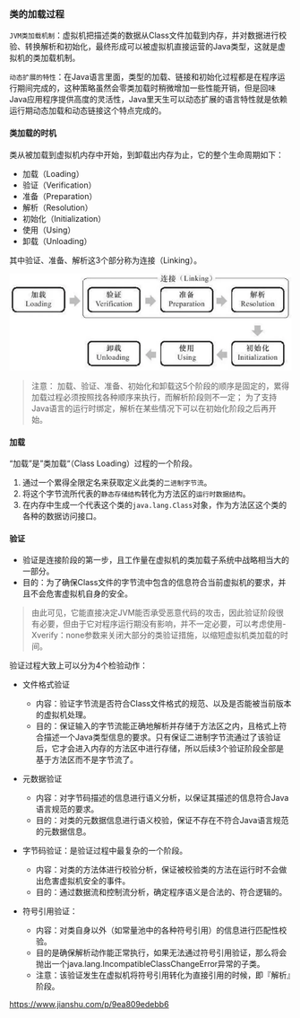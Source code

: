 ### 类的加载过程

``JVM类加载机制``：虚拟机把描述类的数据从Class文件加载到内存，并对数据进行校验、转换解析和初始化，最终形成可以被虚拟机直接运营的Java类型，这就是虚拟机的类加载机制。

``动态扩展的特性``：在Java语言里面，类型的加载、链接和初始化过程都是在程序运行期间完成的，这种策略虽然会零类加载时稍微增加一些性能开销，但是回味Java应用程序提供高度的灵活性，Java里天生可以动态扩展的语言特性就是依赖运行期动态加载和动态链接这个特点完成的。

#### 类加载的时机
类从被加载到虚拟机内存中开始，到卸载出内存为止，它的整个生命周期如下：
* 加载（Loading）
* 验证（Verification）
* 准备（Preparation）
* 解析（Resolution）
* 初始化（Initialization）
* 使用（Using）
* 卸载（Unloading）

其中验证、准备、解析这3个部分称为连接（Linking）。

![image](../img/jvm_class_load.webp)

> 注意：
> 加载、验证、准备、初始化和卸载这5个阶段的顺序是固定的，累得加载过程必须按照找各种顺序来执行，而解析阶段则不一定；
> 为了支持Java语言的运行时绑定，解析在某些情况下可以在初始化阶段之后再开始。

#### 加载
“加载”是”类加载“（Class Loading）过程的一个阶段。
1. 通过一个累得全限定名来获取定义此类的``二进制字节流``。
2. 将这个字节流所代表的``静态存储结构``转化为方法区的``运行时数据结构``。
3. 在内存中生成一个代表这个类的``java.lang.Class``对象，作为方法区这个类的各种的数据访问接口。

#### 验证
* 验证是连接阶段的第一步，且工作量在虚拟机的类加载子系统中战略相当大的一部分。
* 目的：为了确保Class文件的字节流中包含的信息符合当前虚拟机的要求，并且不会危害虚拟机自身的安全。

> 由此可见，它能直接决定JVM能否承受恶意代码的攻击，因此验证阶段很有必要，但由于它对程序运行期没有影响，并不一定必要，可以考虑使用-Xverify：none参数来关闭大部分的类验证措施，以缩短虚拟机类加载的时间。

验证过程大致上可以分为4个检验动作：
* 文件格式验证
  * 内容：验证字节流是否符合Class文件格式的规范、以及是否能被当前版本的虚拟机处理。
  * 目的：保证输入的字节流能正确地解析并存储于方法区之内，且格式上符合描述一个Java类型信息的要求。只有保证二进制字节流通过了该验证后，它才会进入内存的方法区中进行存储，所以后续3个验证阶段全部是基于方法区而不是字节流了。

* 元数据验证
  * 内容：对字节码描述的信息进行语义分析，以保证其描述的信息符合Java语言规范的要求。
  * 目的：对类的元数据信息进行语义校验，保证不存在不符合Java语言规范的元数据信息。

* 字节码验证：是验证过程中最复杂的一个阶段。
  * 内容：对类的方法体进行校验分析，保证被校验类的方法在运行时不会做出危害虚拟机安全的事件。
  * 目的：通过数据流和控制流分析，确定程序语义是合法的、符合逻辑的。

* 符号引用验证：
  * 内容：对类自身以外（如常量池中的各种符号引用）的信息进行匹配性校验。
  * 目的是确保解析动作能正常执行，如果无法通过符号引用验证，那么将会抛出一个java.lang.IncompatibleClassChangeError异常的子类。
  * 注意：该验证发生在虚拟机将符号引用转化为直接引用的时候，即『解析』阶段。

https://www.jianshu.com/p/9ea809edebb6